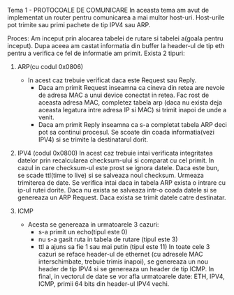 Tema 1 - PROTOCOALE DE COMUNICARE
In aceasta tema am avut de implementat un router pentru comunicarea a mai multor host-uri. Host-urile pot trimite sau primi pachete de tip IPV4 sau ARP.

Proces:
Am inceput prin alocarea tabelei de rutare si tabelei a(goala pentru inceput). Dupa aceea am castat informatia din buffer la header-ul de tip eth pentru a verifica ce fel de informatie am primit. Exista 2 tipuri:

1. ARP(cu codul 0x0806)
    * In acest caz trebuie verificat daca este Request sau Reply.     
        - Daca am primit Request inseamna ca cineva din retea are nevoie de adresa MAC a unui device conectat in retea. Fac rost de aceasta adresa MAC, completez tabela arp (daca nu exista deja aceasta legatura intre adresa IP si MAC) si trimit inapoi de unde a venit.
        - Daca am primit Reply inseamna ca s-a completat tabela ARP deci pot sa continui procesul. Se scoate din coada informatia(vezi IPV4) si se trimite la destinatarul dorit.
    
2. IPV4 (codul 0x0800)
    In acest caz trebuie intai verificata integritatea datelor prin recalcularea checksum-ului si comparat cu cel primit. In cazul in care checksum-ul este prost se ignora datele. Daca este bun, se scade ttl(time to live) si se salveaza noul checksum. Urmeaza trimiterea de date. Se verifica intai daca in tabela ARP exista o intrare cu ip-ul rutei dorite. Daca nu exista se salveaza intr-o coada datele si se genereaza un ARP Request. Daca exista se trimit datele catre destinatar.

3. ICMP
    * Acesta se genereaza in urmatoarele 3 cazuri:
        - s-a primit un echo(tipul este 0)
        - nu s-a gasit ruta in tabela de rutare (tipul este 3)
        - ttl a ajuns sa fie 1 sau mai putin (tipul este 11)
    In toate cele 3 cazuri se reface header-ul de ethernet (cu adresele MAC interschimbate, trebuie trimis inapoi), se genereaza un nou header de tip IPV4 si se genereaza un header de tip ICMP. In final, in vectorul de date se vor afla urmatoarele date: ETH, IPV4, ICMP, primii 64 bits din header-ul IPV4 vechi.
